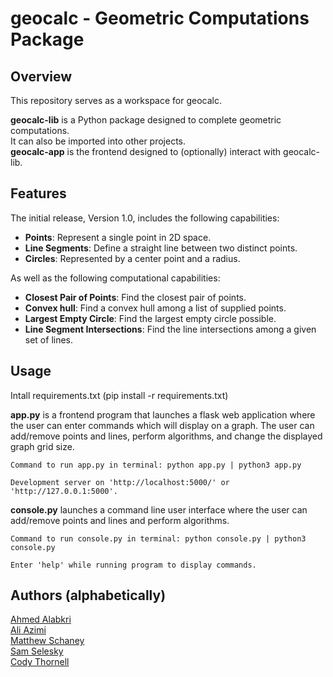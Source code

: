 # geocalc - Geometric Computations Package

## Overview
This repository serves as a workspace for geocalc.

**geocalc-lib** is a Python package designed to complete geometric computations.  
It can also be imported into other projects.  
**geocalc-app** is the frontend designed to (optionally) interact with geocalc-lib. 

## Features
The initial release, Version 1.0, includes the following capabilities:

- **Points**: Represent a single point in 2D space.
- **Line Segments**: Define a straight line between two distinct points.
- **Circles**: Represented by a center point and a radius.

As well as the following computational capabilities:
- **Closest Pair of Points**: Find the closest pair of points.
- **Convex hull**: Find a convex hull among a list of supplied points.
- **Largest Empty Circle**: Find the largest empty circle possible.
- **Line Segment Intersections**: Find the line intersections among a given set of lines.

## Usage
Intall requirements.txt (pip install -r requirements.txt)

**app.py** is a frontend program that launches a flask web application where the user can
enter commands which will display on a graph. The user can add/remove points and lines,
perform algorithms, and change the displayed graph grid size.

    Command to run app.py in terminal: python app.py | python3 app.py

    Development server on 'http://localhost:5000/' or 'http://127.0.0.1:5000'.

**console.py** launches a command line user interface where the user
can add/remove points and lines and perform algorithms.

    Command to run console.py in terminal: python console.py | python3 console.py

    Enter 'help' while running program to display commands.

## Authors (alphabetically)
[Ahmed Alabkri](https://github.com/AhmedAlabkri)  
[Ali Azimi](https://github.com/aliazim1)  
[Matthew Schaney](https://github.com/matthewschaney)  
[Sam Selesky](https://github.com/samselesky)  
[Cody Thornell](https://github.com/grcodeman)  
